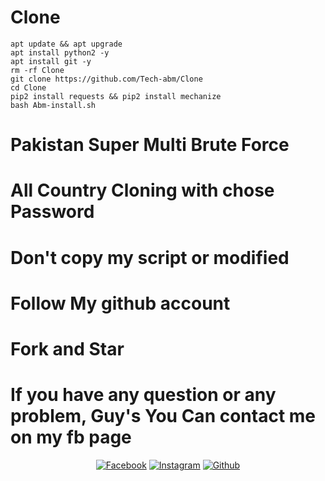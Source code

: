 
# Clone
```
apt update && apt upgrade 
apt install python2 -y
apt install git -y
rm -rf Clone
git clone https://github.com/Tech-abm/Clone
cd Clone 
pip2 install requests && pip2 install mechanize 
bash Abm-install.sh
```
# Pakistan Super Multi Brute Force 
# All Country Cloning with chose Password 
# Don't copy my script or modified 
# Follow My github account 
# Fork and Star
# If you have any question or any problem, Guy's You Can contact me on my fb page 
<p align="center">
<a href="https://fb.com/Techabm"><img title="Facebook" src="https://img.shields.io/badge/Facebook-red?style=for-the-badge&logo=facebook"></a>
<a href="https://www.instagram.com/Techabm"><img title="Instagram" src="https://img.shields.io/badge/INSTAGRAM-purple?style=for-the-badge&logo=instagram"></a>
<a href="https://github.com/Tech-abm"><img title="Github" src="https://img.shields.io/badge/Github-TECH--ABM-blue?style=for-the-badge&logo=github"></a>
